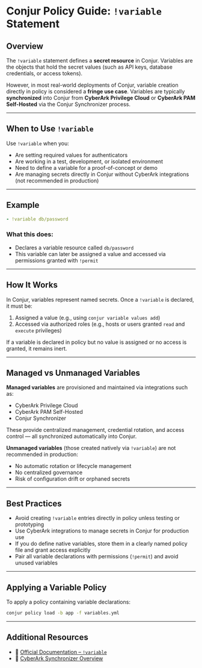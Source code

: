 # Conjur Policy Guide: `!variable` Statement

## Overview

The `!variable` statement defines a **secret resource** in Conjur. Variables are the objects that hold the secret values (such as API keys, database credentials, or access tokens).

However, in most real-world deployments of Conjur, variable creation directly in policy is considered a **fringe use case**. Variables are typically **synchronized** into Conjur from **CyberArk Privilege Cloud** or **CyberArk PAM Self-Hosted** via the Conjur Synchronizer process.

---

## When to Use `!variable`

Use `!variable` when you:

- Are setting required values for authenticators
- Are working in a test, development, or isolated environment
- Need to define a variable for a proof-of-concept or demo
- Are managing secrets directly in Conjur without CyberArk integrations (not recommended in production)

---

## Example

```yaml
- !variable db/password
```

### What this does:

- Declares a variable resource called `db/password`
- This variable can later be assigned a value and accessed via permissions granted with `!permit`

---

## How It Works

In Conjur, variables represent named secrets. Once a `!variable` is declared, it must be:

1. Assigned a value (e.g., using `conjur variable values add`)
2. Accessed via authorized roles (e.g., hosts or users granted `read` and `execute` privileges)

If a variable is declared in policy but no value is assigned or no access is granted, it remains inert.

---

## Managed vs Unmanaged Variables

**Managed variables** are provisioned and maintained via integrations such as:

- CyberArk Privilege Cloud
- CyberArk PAM Self-Hosted
- Conjur Synchronizer

These provide centralized management, credential rotation, and access control — all synchronized automatically into Conjur.

**Unmanaged variables** (those created natively via `!variable`) are not recommended in production:

- No automatic rotation or lifecycle management
- No centralized governance
- Risk of configuration drift or orphaned secrets

---

## Best Practices

- Avoid creating `!variable` entries directly in policy unless testing or prototyping
- Use CyberArk integrations to manage secrets in Conjur for production use
- If you do define native variables, store them in a clearly named policy file and grant access explicitly
- Pair all variable declarations with permissions (`!permit`) and avoid unused variables

---

## Applying a Variable Policy

To apply a policy containing variable declarations:

```bash
conjur policy load -b app -f variables.yml
```

---

## Additional Resources

- 📖 [Official Documentation – `!variable`](https://docs.cyberark.com/conjur-cloud/latest/en/content/operations/policy/statement-ref-variable.htm)
- 📖 [CyberArk Synchronizer Overview](https://docs.cyberark.com/ConjurCloud/Latest/en/Content/Integrations/cybr-pcloud-sync.htm)

